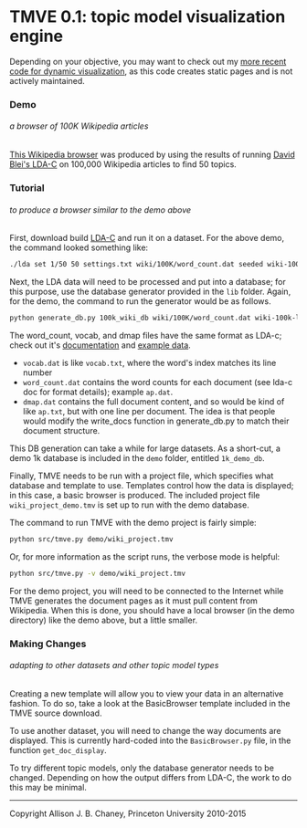 # TMVE 0.1: topic model visualization engine
Depending on your objective, you may want to check out my [more recent code for dynamic visualization](https://github.com/ajbc/tmv), as this code creates static pages and is not actively maintained.

### Demo
###### a browser of 100K Wikipedia articles
[This Wikipedia browser](http://www.princeton.edu/~achaney/tmve/wiki100k/browse/topic-presence.html)
was produced by using the results of running [David Blei's LDA-C](http://www.cs.princeton.edu/~blei/lda-c/) on 100,000 Wikipedia articles to find 50 topics.


### Tutorial
###### to produce a browser similar to the demo above</h4>
First, download build [LDA-C](http://www.cs.princeton.edu/~blei/lda-c/) and run it on a dataset.  For the above demo, the command looked something like:
```bash
./lda set 1/50 50 settings.txt wiki/100K/word_count.dat seeded wiki-100k-lda
```
Next, the LDA data will need to be processed and put into a database; for this purpose, use the database generator provided in the `lib` folder.  Again, for the demo, the command to run the generator would be as follows.
```bash
python generate_db.py 100k_wiki_db wiki/100K/word_count.dat wiki-100k-lda/final.beta wiki-100k-lda/final.gamma wiki/100K/vocab.dat wiki/100K/dmap.dat
```
The word_count, vocab, and dmap files have the same format as LDA-c; check out it's [documentation](http://www.cs.princeton.edu/~blei/lda-c/readme.txt) and [example data](http://www.cs.princeton.edu/~blei/lda-c/ap.tgz).
+ `vocab.dat` is like `vocab.txt`, where the word's index matches its line number
+ `word_count.dat` contains the word counts for each document (see lda-c doc for format details); example `ap.dat`.
+ `dmap.dat` contains the full document content, and so would be kind of like
`ap.txt`, but with one line per document.  The idea is that people would
modify the write_docs function in generate_db.py to match their
document structure.

This DB generation can take a while for large datasets.  As a short-cut, a demo 1k database is included in the `demo` folder, entitled `1k_demo_db`.

Finally, TMVE needs to be run with a project file, which specifies what database and template to use.  Templates control how the data is displayed; in this case, a basic browser is produced.  The included project file `wiki_project_demo.tmv` is set up to run with the demo database.

The command to run TMVE with the demo project is fairly simple:
```bash
python src/tmve.py demo/wiki_project.tmv
```

Or, for more information as the script runs, the verbose mode is helpful:
```bash
python src/tmve.py -v demo/wiki_project.tmv
```

For the demo project, you will need to be connected to the Internet while TMVE generates the document pages as it must pull content from Wikipedia.  When this is done, you should have a local browser (in the demo directory) like the demo above, but a little smaller.


### Making Changes
###### adapting to other datasets and other topic model types

Creating a new template will allow you to view your data in an alternative fashion.  To do so, take a look at the BasicBrowser template included in the TMVE source download.

To use another dataset, you will need to change the way documents are displayed.  This is currently hard-coded into the `BasicBrowser.py` file, in the function `get_doc_display`.

To try different topic models, only the database generator needs to be changed.  Depending on how the output differs from LDA-C, the work to do this may be minimal.

---
Copyright Allison J. B. Chaney, Princeton University 2010-2015

